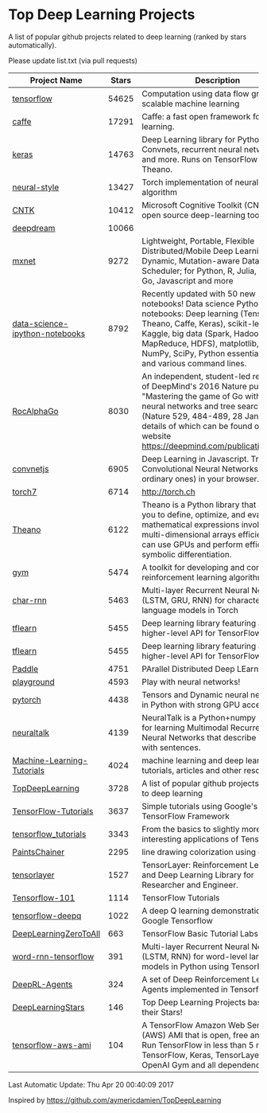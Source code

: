 # Top Deep Learning Projects
A list of popular github projects related to deep learning (ranked by stars automatically).

Please update list.txt (via pull requests)

| Project Name| Stars | Description 
| ------- | ------ | ------  
| [tensorflow](https://github.com/tensorflow/tensorflow) | 54625 | Computation using data flow graphs for scalable machine learning |  
| [caffe](https://github.com/BVLC/caffe) | 17291 | Caffe: a fast open framework for deep learning. |  
| [keras](https://github.com/fchollet/keras) | 14763 | Deep Learning library for Python. Convnets, recurrent neural networks, and more. Runs on TensorFlow or Theano. |  
| [neural-style](https://github.com/jcjohnson/neural-style) | 13427 | Torch implementation of neural style algorithm |  
| [CNTK](https://github.com/Microsoft/CNTK) | 10412 | Microsoft Cognitive Toolkit (CNTK), an open source deep-learning toolkit |  
| [deepdream](https://github.com/google/deepdream) | 10066 |  |  
| [mxnet](https://github.com/dmlc/mxnet) | 9272 | Lightweight, Portable, Flexible Distributed/Mobile Deep Learning with Dynamic, Mutation-aware Dataflow Dep Scheduler; for Python, R, Julia, Scala, Go, Javascript and more |  
| [data-science-ipython-notebooks](https://github.com/donnemartin/data-science-ipython-notebooks) | 8792 | Recently updated with 50 new notebooks! Data science Python notebooks: Deep learning (TensorFlow, Theano, Caffe, Keras), scikit-learn, Kaggle, big data (Spark, Hadoop MapReduce, HDFS), matplotlib, pandas, NumPy, SciPy, Python essentials, AWS, and various command lines. |  
| [RocAlphaGo](https://github.com/Rochester-NRT/RocAlphaGo) | 8030 | An independent, student-led replication of DeepMind's 2016 Nature publication, "Mastering the game of Go with deep neural networks and tree search" (Nature 529, 484-489, 28 Jan 2016), details of which can be found on their website https://deepmind.com/publications.html. |  
| [convnetjs](https://github.com/karpathy/convnetjs) | 6905 | Deep Learning in Javascript. Train Convolutional Neural Networks (or ordinary ones) in your browser. |  
| [torch7](https://github.com/torch/torch7) | 6714 | http://torch.ch |  
| [Theano](https://github.com/Theano/Theano) | 6122 | Theano is a Python library that allows you to define, optimize, and evaluate mathematical expressions involving multi-dimensional arrays efficiently. It can use GPUs and perform efficient symbolic differentiation. |  
| [gym](https://github.com/openai/gym) | 5474 | A toolkit for developing and comparing reinforcement learning algorithms. |  
| [char-rnn](https://github.com/karpathy/char-rnn) | 5463 | Multi-layer Recurrent Neural Networks (LSTM, GRU, RNN) for character-level language models in Torch |  
| [tflearn](https://github.com/tflearn/tflearn) | 5455 | Deep learning library featuring a higher-level API for TensorFlow. |  
| [tflearn](https://github.com/tflearn/tflearn) | 5455 | Deep learning library featuring a higher-level API for TensorFlow. |  
| [Paddle](https://github.com/PaddlePaddle/Paddle) | 4751 | PArallel Distributed Deep LEarning |  
| [playground](https://github.com/tensorflow/playground) | 4593 | Play with neural networks! |  
| [pytorch](https://github.com/pytorch/pytorch) | 4438 | Tensors and Dynamic neural networks in Python  with strong GPU acceleration |  
| [neuraltalk](https://github.com/karpathy/neuraltalk) | 4139 | NeuralTalk is a Python+numpy project for learning Multimodal Recurrent Neural Networks that describe images with sentences. |  
| [Machine-Learning-Tutorials](https://github.com/ujjwalkarn/Machine-Learning-Tutorials) | 4024 | machine learning and deep learning tutorials, articles and other resources  |  
| [TopDeepLearning](https://github.com/aymericdamien/TopDeepLearning) | 3728 | A list of popular github projects related to deep learning |  
| [TensorFlow-Tutorials](https://github.com/nlintz/TensorFlow-Tutorials) | 3637 | Simple tutorials using Google's TensorFlow Framework |  
| [tensorflow_tutorials](https://github.com/pkmital/tensorflow_tutorials) | 3343 | From the basics to slightly more interesting applications of Tensorflow |  
| [PaintsChainer](https://github.com/pfnet/PaintsChainer) | 2295 | line drawing colorization using chainer |  
| [tensorlayer](https://github.com/zsdonghao/tensorlayer) | 1527 | TensorLayer: Reinforcement Learning and Deep Learning Library for Researcher and Engineer. |  
| [Tensorflow-101](https://github.com/sjchoi86/Tensorflow-101) | 1114 | TensorFlow Tutorials |  
| [tensorflow-deepq](https://github.com/nivwusquorum/tensorflow-deepq) | 1022 | A deep Q learning demonstration using Google Tensorflow |  
| [DeepLearningZeroToAll](https://github.com/hunkim/DeepLearningZeroToAll) | 663 | TensorFlow Basic Tutorial Labs |  
| [word-rnn-tensorflow](https://github.com/hunkim/word-rnn-tensorflow) | 391 | Multi-layer Recurrent Neural Networks (LSTM, RNN) for word-level language models in Python using TensorFlow. |  
| [DeepRL-Agents](https://github.com/awjuliani/DeepRL-Agents) | 324 | A set of Deep Reinforcement Learning Agents implemented in Tensorflow. |  
| [DeepLearningStars](https://github.com/hunkim/DeepLearningStars) | 146 | Top Deep Learning Projects based on their Stars! |  
| [tensorflow-aws-ami](https://github.com/ritchieng/tensorflow-aws-ami) | 104 | A TensorFlow Amazon Web Service (AWS) AMI that is open, free and works. Run TensorFlow in less than 5 minutes. TensorFlow, Keras, TensorLayer, OpenAI Gym and all dependencies. |  

Last Automatic Update: Thu Apr 20 00:40:09 2017

Inspired by https://github.com/aymericdamien/TopDeepLearning
